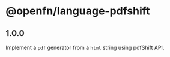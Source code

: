 # @openfn/language-pdfshift

## 1.0.0

Implement a `pdf` generator from a `html` string using pdfShift API.
